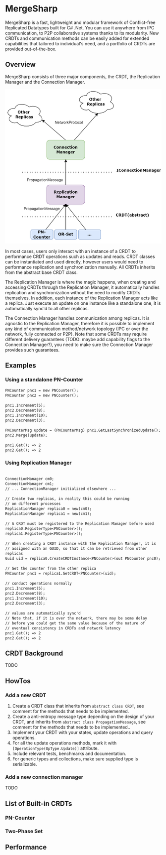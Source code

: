 # MergeSharp

MergeSharp is a fast, lightweight and modular framework of Conflict-free Replicated Datatypes built for C# .Net. You can use it anywhere from IPC communication, to P2P collaborative systems thanks to its modularity. New CRDTs and communication methods can be easily added for extended capabilities that tailored to individual's need, and a portfolio of CRDTs are provided out-of-the-box.

## Overview

MergeSharp consists of three major components, the CRDT, the Replication Manager and the Connection Manager. 

![Architecture Diagram](./Docs/Images/architecture_diagram.png)


In most cases, users only interact with an instance of a CRDT to performance CRDT operations such as updates and reads. CRDT classes can be instantiated and used directly, however users would need to performance replication and synchronization manually. All CRDTs inherits from the abstract base CRDT class.

The Replication Manager is where the magic happens, when creating and accessing CRDTs through the Replication Manager, it automatically handles replication and synchronization without the need to modify CRDTs themselves. In addition, each instance of the Replication Manager acts like a replica. Just execute an update on one instance like a standalone one, it is automatically sync'd to all other replicas.

The Connection Manager handles communication among replicas. It is agnostic to the Replication Manager, therefore it is possible to implement any kind of communication method/network topology (IPC or over the network, fully connected or P2P). Note that some CRDTs may require different delivery guarantees (TODO: maybe add capability flags to the Connection Manager?), you need to make sure the Connection Manager provides such guarantees.

## Examples

### Using a standalone PN-Counter
```
PNCounter pnc1 = new PNCounter();
PNCounter pnc2 = new PNCounter();

pnc1.Increment(5);
pnc2.Decrement(8);
pnc1.Increment(10);
pnc2.Decrement(3);

PNCounterMsg update = (PNCounterMsg) pnc1.GetLastSynchronizedUpdate();
pnc2.Merge(update);

pnc1.Get(); => 2
pnc2.Get(); => 2
```

### Using Replication Manager
```

ConnectionManager cm0; 
ConnectionManager cm1;
// ... ConnectionManager initialized elsewhere ...

// Create two replicas, in reality this could be running
// on different processes
ReplicationManager replica0 = new(cm0);
ReplicationManager replica1 = new(cm1);

// A CRDT must be registered to the Replication Manager before used
replica0.RegisterType<PNCounter>();
replica1.RegisterType<PNCounter>();

// When creating a CRDT instance with the Replication Manager, it is
// assigned with an GUID, so that it can be retrieved from other replicas
Guid uid = replica0.CreateCRDTInstance<PNCounter>(out PNCounter pnc0);

// Get the counter from the other replica
PNCounter pnc1 = replica1.GetCRDT<PNCounter>(uid);   

// conduct operations normally
pnc1.Increment(5);
pnc2.Decrement(8);
pnc1.Increment(10);
pnc2.Decrement(3);

// values are automatically sync'd
// Note that, if it is over the network, there may be some delay
// before you could get the same value because of the nature of
// eventual consistency in CRDTs and network latency
pnc1.Get(); => 2
pnc2.Get(); => 2
```


## CRDT Background

TODO

## HowTos
### Add a new CRDT

1. Create a CRDT class that inherits from `abstract class CRDT`, see comment for the methods that needs to be implemented.
2. Create a anti-entropy message type depending on the design of your CRDT, and inherits from `abstract class PropagationMessage`, see comment for the methods that needs to be implemented..
3. Implement your CRDT with your states, update operations and query operations.
4. For all the update operations methods, mark it with `[OperationType(OpType.Update)]` attribute.
5. Include relevant tests, benchmarks and documentation.
6. For generic types and collections, make sure supplied type is serializable.

### Add a new connection manager
TODO

## List of Built-in CRDTs
### PN-Counter
### Two-Phase Set


## Performance
